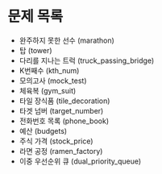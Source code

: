 # 문제 목록

* 완주하지 못한 선수 (marathon)
* 탑 (tower)
* 다리를 지나는 트럭 (truck_passing_bridge)
* K번째수 (kth_num)
* 모의고사 (mock_test)
* 체육복 (gym_suit)
* 타일 장식품 (tile_decoration)
* 타겟 넘버 (target_number)
* 전화번호 목록 (phone_book)
* 예산 (budgets)
* 주식 가격 (stock_price)
* 라면 공정 (ramen_factory)
* 이중 우선순위 큐 (dual_priority_queue)